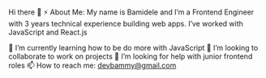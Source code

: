 Hi there 👋
⚡ About Me: My name is Bamidele and I’m a Frontend Engineer with 3 years technical experience building web apps. I’ve worked with JavaScript and React.js

🌱 I’m currently learning how to be do more with JavaScript
👯 I’m looking to collaborate to work on projects
🤔 I’m looking for help with junior frontend roles
📫 How to reach me: devbammy@gmail.com
